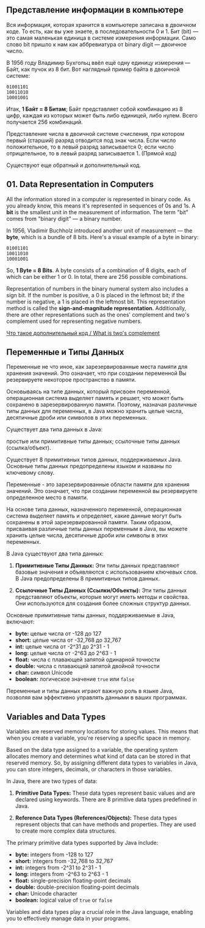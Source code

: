 ## Представление информации в компьютере
Вся информация, которая хранится в компьютере записана в двоичном коде. То есть, как вы уже знаете, в последовательности 0 и 1. Бит (bit) — это самая маленькая единица в системе измерения информации. Само слово bit пришло к нам как аббревиатура от binary digit — двоичное число.

В 1956 году Владимир Бухгольц ввёл ещё одну единицу измерения — Байт, как пучок из 8 бит.
Вот наглядный пример байта в двоичной системе:

```
01001101
10011010
10001001
```

Итак, **1 Байт = 8 Битам**; Байт представляет собой комбинацию из 8 цифр, каждая из которых может быть либо единицей, либо нулем. Всего получается 256 комбинаций.

Представление числа в двоичной системе счисления, при котором первый (старший) разряд отводится под знак числа. Если число положительное, то в левый разряд записывается 0; если число отрицательное, то в левый разряд записывается 1. (Прямой код)

Существуют еще обратный и дополнительный код.


## 01. Data Representation in Computers

All the information stored in a computer is represented in binary code. As you already know, this means it's represented in sequences of 0s and 1s. A **bit** is the smallest unit in the measurement of information. The term "bit" comes from "binary digit" — a binary number.

In 1956, Vladimir Buchholz introduced another unit of measurement — the **byte**, which is a bundle of 8 bits. Here's a visual example of a byte in binary:

```
01001101
10011010
10001001
```

So, **1 Byte = 8 Bits**. A byte consists of a combination of 8 digits, each of which can be either 1 or 0. In total, there are 256 possible combinations.

Representation of numbers in the binary numeral system also includes a sign bit. If the number is positive, a 0 is placed in the leftmost bit; if the number is negative, a 1 is placed in the leftmost bit. This representation method is called the **sign-and-magnitude representation**. Additionally, there are other representations such as the ones' complement and two's complement used for representing negative numbers.


[Что такое дополнительный код / What is two's complement](https://ru.wikipedia.org/wiki/%D0%94%D0%BE%D0%BF%D0%BE%D0%BB%D0%BD%D0%B8%D1%82%D0%B5%D0%BB%D1%8C%D0%BD%D1%8B%D0%B9_%D0%BA%D0%BE%D0%B4 "Википедия")

## Переменные и Типы Данных 

Переменные не что иное, как зарезервированные места памяти для хранения значений. Это означает, что при создании переменной Вы резервируете некоторое пространство в памяти.

Основываясь на типе данных, который присвоен переменной, операционная система выделяет память и решает, что может быть сохранено в зарезервированную памяти. Поэтому, назначая различные типы данных для переменных, в Java можно хранить целые числа, десятичные дроби или символов в этих переменных.

Существует два типа данных в Java:

простые или примитивные типы данных;
ссылочные типы данных (ссылка/объект).

Существует 8 примитивных типов данных, поддерживаемых Java. Основные типы данных предопределены языком и названы по ключевому слову.

Переменные - это зарезервированные области памяти для хранения значений. Это означает, что при создании переменной вы резервируете определенное место в памяти.

На основе типа данных, назначенного переменной, операционная система выделяет память и определяет, какие данные могут быть сохранены в этой зарезервированной памяти. Таким образом, присваивая различные типы данных переменным в Java, вы можете хранить целые числа, десятичные дроби или символы в этих переменных.

В Java существуют два типа данных:

1. **Примитивные Типы Данных:** Эти типы данных представляют базовые значения и объявляются с использованием ключевых слов. В Java предопределены 8 примитивных типов данных.

2. **Ссылочные Типы Данных (Ссылки/Объекты):** Эти типы данных представляют объекты, которые могут иметь методы и свойства. Они используются для создания более сложных структур данных.

Основные примитивные типы данных, поддерживаемые в Java, включают:

- **byte:** целые числа от -128 до 127
- **short:** целые числа от -32,768 до 32,767
- **int:** целые числа от -2^31 до 2^31 - 1
- **long:** целые числа от -2^63 до 2^63 - 1
- **float:** числа с плавающей запятой одинарной точности
- **double:** числа с плавающей запятой двойной точности
- **char:** символ Unicode
- **boolean:** логическое значение `true` или `false`

Переменные и типы данных играют важную роль в языке Java, позволяя вам эффективно управлять данными в ваших программах.


## Variables and Data Types

Variables are reserved memory locations for storing values. This means that when you create a variable, you're reserving a specific space in memory.

Based on the data type assigned to a variable, the operating system allocates memory and determines what kind of data can be stored in that reserved memory. So, by assigning different data types to variables in Java, you can store integers, decimals, or characters in those variables.

In Java, there are two types of data:

1. **Primitive Data Types:** These data types represent basic values and are declared using keywords. There are 8 primitive data types predefined in Java.

2. **Reference Data Types (References/Objects):** These data types represent objects that can have methods and properties. They are used to create more complex data structures.

The primary primitive data types supported by Java include:

- **byte:** integers from -128 to 127
- **short:** integers from -32,768 to 32,767
- **int:** integers from -2^31 to 2^31 - 1
- **long:** integers from -2^63 to 2^63 - 1
- **float:** single-precision floating-point decimals
- **double:** double-precision floating-point decimals
- **char:** Unicode character
- **boolean:** logical value of `true` or `false`

Variables and data types play a crucial role in the Java language, enabling you to effectively manage data in your programs.
